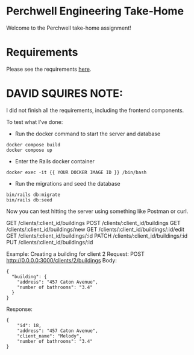 # Perchwell Engineering Take-Home

Welcome to the Perchwell take-home assignment!

# Requirements

Please see the requirements [here](https://github.com/RivingtonHoldings/engineering_take_home/blob/main/REQUIREMENTS.md).

# DAVID SQUIRES NOTE:

I did not finish all the requirements, including the frontend components.

To test what I've done:

- Run the docker command to start the server and database

```
docker compose build
docker compose up
```

- Enter the Rails docker container

```
docker exec -it {{ YOUR DOCKER IMAGE ID }} /bin/bash
```

- Run the migrations and seed the database

```
bin/rails db:migrate
bin/rails db:seed
```

Now you can test hitting the server using something like Postman or curl.

GET /clients/:client_id/buildings
POST /clients/:client_id/buildings
GET /clients/:client_id/buildings/new
GET /clients/:client_id/buildings/:id/edit
GET /clients/:client_id/buildings/:id
PATCH /clients/:client_id/buildings/:id
PUT /clients/:client_id/buildings/:id

Example: Creating a building for client 2
Request: POST http://0.0.0.0:3000/clients/2/buildings
Body:

```
{
  "building": {
    "address": "457 Caton Avenue",
    "number of bathrooms": "3.4"
  }
}
```

Response:

```
{
    "id": 18,
    "address": "457 Caton Avenue",
    "client_name": "Melody",
    "number of bathrooms": "3.4"
}
```
